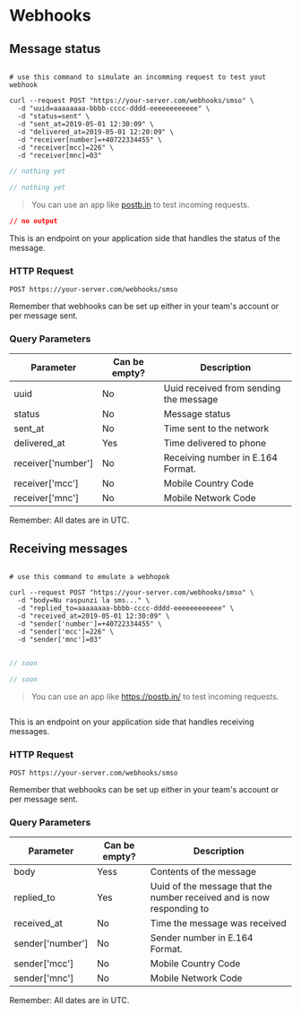 # Webhooks

## Message status

```shell

# use this command to simulate an incomming request to test yout webhook

curl --request POST "https://your-server.com/webhooks/smso" \
  -d "uuid=aaaaaaaa-bbbb-cccc-dddd-eeeeeeeeeeee" \
  -d "status=sent" \
  -d "sent_at=2019-05-01 12:30:09" \
  -d "delivered_at=2019-05-01 12:20:09" \
  -d "receiver[number]=+40722334455" \
  -d "receiver[mcc]=226" \
  -d "receiver[mnc]=03"
```

```php
// nothing yet 
```

```javascript
// nothing yet 
```

> You can use an app like [postb.in](https://postb.in) to test incoming requests.

```json
// no output
```


This is an endpoint on your application side that handles the status of the message.

### HTTP Request

`POST https://your-server.com/webhooks/smso`

<aside class="notice">
Remember that webhooks can be set up either in your team's account or per message sent.
</aside>  
 

### Query Parameters


Parameter           | Can be empty? | Description
---------           | ------- | -----------
uuid                | No | Uuid received from sending the message
status              | No | Message status
sent_at             | No | Time sent to the network
delivered_at        | Yes| Time delivered to phone
receiver['number']  | No | Receiving number in E.164 Format.	
receiver['mcc']     | No | Mobile Country Code
receiver['mnc']     | No | Mobile Network Code

<aside class="success">
Remember: All dates are in UTC. 
</aside>


## Receiving messages

```shell

# use this command to emulate a webhopok

curl --request POST "https://your-server.com/webhooks/smso" \
  -d "body=Nu raspunzi la sms..." \
  -d "replied_to=aaaaaaaa-bbbb-cccc-dddd-eeeeeeeeeeee" \
  -d "received_at=2019-05-01 12:30:09" \
  -d "sender['number']=+40722334455" \
  -d "sender['mcc']=226" \
  -d "sender['mnc']=03"
  
```

```php
// soon 

```

```javascript
// soon 
```

> You can use an app like https://postb.in/ to test incoming requests.

```json

```

This is an endpoint on your application side that handles receiving messages.

### HTTP Request

`POST https://your-server.com/webhooks/smso`

<aside class="notice">
Remember that webhooks can be set up either in your team's account or per message sent.
</aside>  
 

### Query Parameters


Parameter           | Can be empty? | Description
---------           | ------- | -----------
body                | Yess | Contents of the message
replied_to          | Yes | Uuid of the message that the number received and is now responding to
received_at         | No | Time the message was received
sender['number']    | No | Sender number in E.164 Format.	
sender['mcc']       | No | Mobile Country Code
sender['mnc']       | No | Mobile Network Code

<aside class="success"> 
Remember: All dates are in UTC. 
</aside>
  

